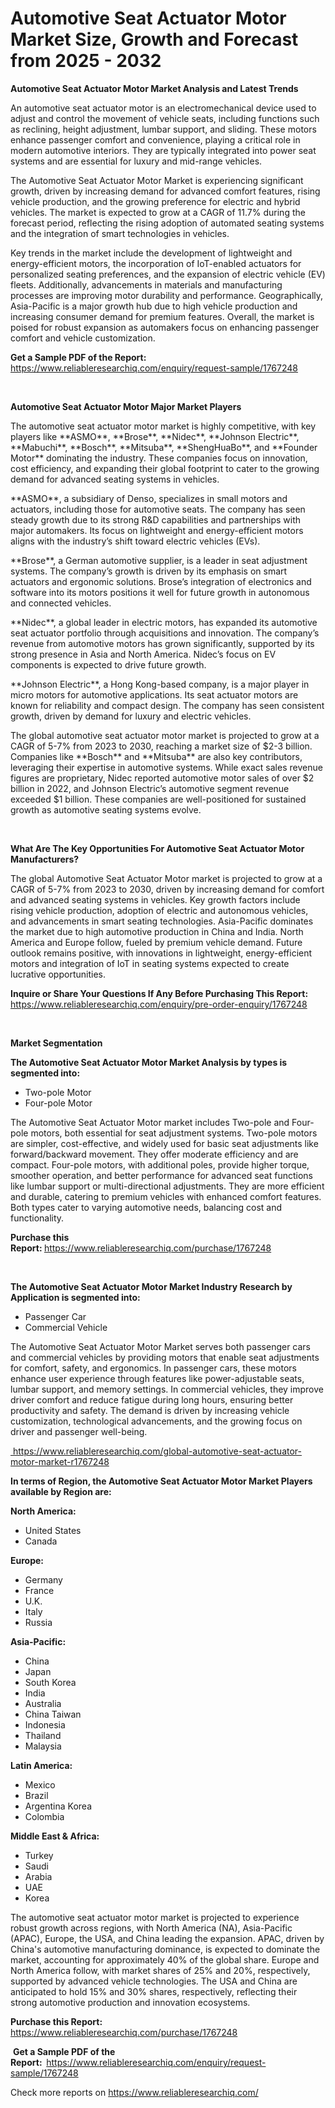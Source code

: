<p><h1>Automotive Seat Actuator Motor Market Size, Growth and Forecast from 2025 - 2032</h1></p><p><strong>Automotive Seat Actuator Motor Market Analysis and Latest Trends</strong></p>
<p><p>An automotive seat actuator motor is an electromechanical device used to adjust and control the movement of vehicle seats, including functions such as reclining, height adjustment, lumbar support, and sliding. These motors enhance passenger comfort and convenience, playing a critical role in modern automotive interiors. They are typically integrated into power seat systems and are essential for luxury and mid-range vehicles.</p><p>The Automotive Seat Actuator Motor Market is experiencing significant growth, driven by increasing demand for advanced comfort features, rising vehicle production, and the growing preference for electric and hybrid vehicles. The market is expected to grow at a CAGR of 11.7% during the forecast period, reflecting the rising adoption of automated seating systems and the integration of smart technologies in vehicles.</p><p>Key trends in the market include the development of lightweight and energy-efficient motors, the incorporation of IoT-enabled actuators for personalized seating preferences, and the expansion of electric vehicle (EV) fleets. Additionally, advancements in materials and manufacturing processes are improving motor durability and performance. Geographically, Asia-Pacific is a major growth hub due to high vehicle production and increasing consumer demand for premium features. Overall, the market is poised for robust expansion as automakers focus on enhancing passenger comfort and vehicle customization.</p></p>
<p><strong>Get a Sample PDF of the Report:&nbsp;</strong> <a href="https://www.reliableresearchiq.com/enquiry/request-sample/1767248?utm_campaign=1144&utm_medium=2&utm_source=Github&utm_content=ia&utm_term=23012025&utm_id=automotive-seat-actuator-motor">https://www.reliableresearchiq.com/enquiry/request-sample/1767248</a></p>
<p>&nbsp;</p>
<p><strong>Automotive Seat Actuator Motor Major Market Players</strong></p>
<p><p>The automotive seat actuator motor market is highly competitive, with key players like **ASMO**, **Brose**, **Nidec**, **Johnson Electric**, **Mabuchi**, **Bosch**, **Mitsuba**, **ShengHuaBo**, and **Founder Motor** dominating the industry. These companies focus on innovation, cost efficiency, and expanding their global footprint to cater to the growing demand for advanced seating systems in vehicles.</p><p>**ASMO**, a subsidiary of Denso, specializes in small motors and actuators, including those for automotive seats. The company has seen steady growth due to its strong R&D capabilities and partnerships with major automakers. Its focus on lightweight and energy-efficient motors aligns with the industry’s shift toward electric vehicles (EVs).</p><p>**Brose**, a German automotive supplier, is a leader in seat adjustment systems. The company’s growth is driven by its emphasis on smart actuators and ergonomic solutions. Brose’s integration of electronics and software into its motors positions it well for future growth in autonomous and connected vehicles.</p><p>**Nidec**, a global leader in electric motors, has expanded its automotive seat actuator portfolio through acquisitions and innovation. The company’s revenue from automotive motors has grown significantly, supported by its strong presence in Asia and North America. Nidec’s focus on EV components is expected to drive future growth.</p><p>**Johnson Electric**, a Hong Kong-based company, is a major player in micro motors for automotive applications. Its seat actuator motors are known for reliability and compact design. The company has seen consistent growth, driven by demand for luxury and electric vehicles.</p><p>The global automotive seat actuator motor market is projected to grow at a CAGR of 5-7% from 2023 to 2030, reaching a market size of $2-3 billion. Companies like **Bosch** and **Mitsuba** are also key contributors, leveraging their expertise in automotive systems. While exact sales revenue figures are proprietary, Nidec reported automotive motor sales of over $2 billion in 2022, and Johnson Electric’s automotive segment revenue exceeded $1 billion. These companies are well-positioned for sustained growth as automotive seating systems evolve.</p></p>
<p>&nbsp;</p>
<p><strong>What Are The Key Opportunities For Automotive Seat Actuator Motor Manufacturers?</strong></p>
<p><p>The global Automotive Seat Actuator Motor market is projected to grow at a CAGR of 5-7% from 2023 to 2030, driven by increasing demand for comfort and advanced seating systems in vehicles. Key growth factors include rising vehicle production, adoption of electric and autonomous vehicles, and advancements in smart seating technologies. Asia-Pacific dominates the market due to high automotive production in China and India. North America and Europe follow, fueled by premium vehicle demand. Future outlook remains positive, with innovations in lightweight, energy-efficient motors and integration of IoT in seating systems expected to create lucrative opportunities.</p></p>
<p><strong>Inquire or Share Your Questions If Any Before Purchasing This Report:</strong> <a href="https://www.reliableresearchiq.com/enquiry/pre-order-enquiry/1767248?utm_campaign=1144&utm_medium=2&utm_source=Github&utm_content=ia&utm_term=23012025&utm_id=automotive-seat-actuator-motor">https://www.reliableresearchiq.com/enquiry/pre-order-enquiry/1767248</a></p>
<p>&nbsp;</p>
<p><strong>Market Segmentation</strong></p>
<p><strong>The Automotive Seat Actuator Motor Market Analysis by types is segmented into:</strong></p>
<p><ul><li>Two-pole Motor</li><li>Four-pole Motor</li></ul></p>
<p><p>The Automotive Seat Actuator Motor market includes Two-pole and Four-pole motors, both essential for seat adjustment systems. Two-pole motors are simpler, cost-effective, and widely used for basic seat adjustments like forward/backward movement. They offer moderate efficiency and are compact. Four-pole motors, with additional poles, provide higher torque, smoother operation, and better performance for advanced seat functions like lumbar support or multi-directional adjustments. They are more efficient and durable, catering to premium vehicles with enhanced comfort features. Both types cater to varying automotive needs, balancing cost and functionality.</p></p>
<p><strong>Purchase this Report:&nbsp;</strong><a href="https://www.reliableresearchiq.com/purchase/1767248?utm_campaign=1144&utm_medium=2&utm_source=Github&utm_content=ia&utm_term=23012025&utm_id=automotive-seat-actuator-motor">https://www.reliableresearchiq.com/purchase/1767248</a></p>
<p>&nbsp;</p>
<p><strong>The Automotive Seat Actuator Motor Market Industry Research by Application is segmented into:</strong></p>
<p><ul><li>Passenger Car</li><li>Commercial Vehicle</li></ul></p>
<p><p>The Automotive Seat Actuator Motor Market serves both passenger cars and commercial vehicles by providing motors that enable seat adjustments for comfort, safety, and ergonomics. In passenger cars, these motors enhance user experience through features like power-adjustable seats, lumbar support, and memory settings. In commercial vehicles, they improve driver comfort and reduce fatigue during long hours, ensuring better productivity and safety. The demand is driven by increasing vehicle customization, technological advancements, and the growing focus on driver and passenger well-being.</p></p>
<p><a href="https://www.reliableresearchiq.com/global-automotive-seat-actuator-motor-market-r1767248?utm_campaign=1144&utm_medium=2&utm_source=Github&utm_content=ia&utm_term=23012025&utm_id=automotive-seat-actuator-motor">&nbsp;https://www.reliableresearchiq.com/global-automotive-seat-actuator-motor-market-r1767248</a></p>
<p><strong>In terms of Region, the Automotive Seat Actuator Motor Market Players available by Region are:</strong></p>
<p>
    <p> <strong> North America: </strong>
        <ul>
            <li>United States</li>
            <li>Canada</li>
        </ul>
        </p> 
    <p> <strong> Europe: </strong>
        <ul>
            <li>Germany</li>
            <li>France</li>
            <li>U.K.</li>
            <li>Italy</li>
            <li>Russia</li>
        </ul>
        </p> 
    <p> <strong> Asia-Pacific: </strong>
        <ul>
            <li>China</li>
            <li>Japan</li>
            <li>South Korea</li>
            <li>India</li>
            <li>Australia</li>
            <li>China Taiwan</li>
            <li>Indonesia</li>
            <li>Thailand</li>
            <li>Malaysia</li>
        </ul>
        </p> 
    <p> <strong> Latin America: </strong>
        <ul>
            <li>Mexico</li>
            <li>Brazil</li>
            <li>Argentina Korea</li>
            <li>Colombia</li>
        </ul>
        </p> 
    <p> <strong> Middle East & Africa: </strong>
        <ul>
            <li>Turkey</li>
            <li>Saudi</li>
            <li>Arabia</li>
            <li>UAE</li>
            <li>Korea</li>
        </ul>
    </p>
    </p>
<p><p>The automotive seat actuator motor market is projected to experience robust growth across regions, with North America (NA), Asia-Pacific (APAC), Europe, the USA, and China leading the expansion. APAC, driven by China's automotive manufacturing dominance, is expected to dominate the market, accounting for approximately 40% of the global share. Europe and North America follow, with market shares of 25% and 20%, respectively, supported by advanced vehicle technologies. The USA and China are anticipated to hold 15% and 30% shares, respectively, reflecting their strong automotive production and innovation ecosystems.</p></p>
<p><strong>Purchase this Report: </strong><a href="https://www.reliableresearchiq.com/purchase/1767248?utm_campaign=1144&utm_medium=2&utm_source=Github&utm_content=ia&utm_term=23012025&utm_id=automotive-seat-actuator-motor">https://www.reliableresearchiq.com/purchase/1767248</a></p>
<p>&nbsp;<strong>Get a Sample PDF of the Report:&nbsp;&nbsp;</strong><a href="https://www.reliableresearchiq.com/enquiry/request-sample/1767248?utm_campaign=1144&utm_medium=2&utm_source=Github&utm_content=ia&utm_term=23012025&utm_id=automotive-seat-actuator-motor">https://www.reliableresearchiq.com/enquiry/request-sample/1767248</a></p>
<p><strong></strong></p>
<p>Check more reports on <a href="https://www.reliableresearchiq.com/?utm_campaign=1144&utm_medium=2&utm_source=Github&utm_content=ia&utm_term=23012025&utm_id=automotive-seat-actuator-motor">https://www.reliableresearchiq.com/</a></p>